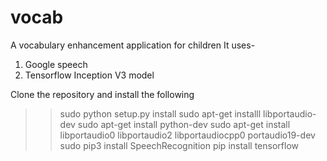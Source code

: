 # vocab
A vocabulary enhancement application for children
It uses-
1) Google speech
2) Tensorflow Inception V3 model

Clone the repository and install the following
>>sudo python setup.py install
>>sudo apt-get installl libportaudio-dev
>>sudo apt-get install python-dev
>>sudo apt-get install libportaudio0 libportaudio2 libportaudiocpp0 portaudio19-dev
>>sudo pip3 install SpeechRecognition
>> pip install tensorflow
